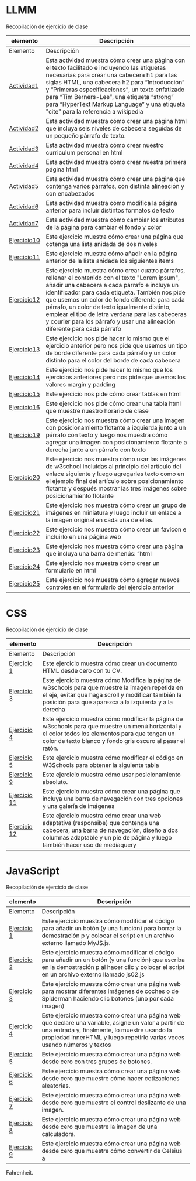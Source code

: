 # LLMM
Recopilación de ejercicio de clase


    
elemento | Descripción
-------- | -----------
Elemento | Descripción
[Actividad1](/tema0/Actividad%201.html) | Esta actividad muestra cómo crear una página con el texto facilitado e incluyendo las etiquetas necesarias para crear una cabecera h1 para las siglas HTML, una cabecera h2 para “Introducción” y “Primeras especificaciones”, un texto enfatizado para “Tim Berners-Lee”, una etiqueta “strong” para “HyperText Markup Language” y una etiqueta "cite" para la referencia a wikipedia
[Actividad2](/tema0/Actividad%202.html) | Esta actividad muestra cómo crear una página html que incluya seis niveles de cabecera seguidas de un pequeño párrafo de texto.
[Actividad3](/tema0/Actividad%203.html) | Esta actividad muestra cómo crear nuestro curriculum personal en html
[Actividad4](/tema0/Actividad%204.html) | Esta actividad muestra cómo crear nuestra primera página html
[Actividad5](/tema0/Actividad%205.html) | Esta actividad muestra cómo crear una página que contenga varios párrafos, con distinta alineación y con encabezados
[Actividad6](/tema0/Actividad%206.html) | Esta actividad muestra cómo modifica la página anterior para incluir distintos formatos de texto
[Actividad7](/tema0/Actividad%207.html) | Esta actividad muestra cómo cambiar los atributos de la página para cambiar el fondo y color
[Ejercicio10](/tema0/Ejercicio%2010.html) | Este ejercicio muestra cómo crear una página que cotenga una lista anidada de dos niveles
[Ejercicio11](/tema0/Ejercicio%2011.html) | Este ejercicio muestra cómo añadir en la página anterior de la lista anidada los siguientes ítems
[Ejercicio12](tema0/Ejercicio%2012.html) | Este ejercicio muestra cómo crear cuatro párrafos, rellenar el contenido con el texto "Lorem ipsum", añadir una cabecera a cada párrafo e incluye un identificador para cada etiqueta. También nos pide que usemos un color de fondo diferente para cada párrafo, un color de texto igualmente distinto, emplear el tipo de letra verdana para las cabeceras y courier para los párrafo y usar una alineación diferente para cada párrafo
[Ejercicio13](/tema0/Ejercicio%2013.html) | Este ejercicio nos pide hacer lo mismo que el ejercicio anterior pero nos pide que usemos un tipo de borde diferente para cada párrafo y un color distinto para el color del borde de cada cabecera
[Ejercicio14](/tema0/Ejercicio%2014.html) | Este ejercicio nos pide hacer lo mismo que los ejercicios anteriores pero nos pide que usemos los valores margin y padding
[Ejercicio15](/tema0/Ejercicio%2015.html) | Este ejercicio nos pide cómo crear tablas en html
[Ejercicio16](/tema0/Ejercicio%2016.html) | Este ejercicio nos pide cómo crear una tabla html que muestre nuestro horario de clase
[Ejercicio19](/tema0/Ejercicio%2019.html) | Este ejercicio nos muestra cómo crear una imagen con posicionamiento flotante a izquierda junto a un párrafo con texto y luego nos muestra cómo agregar una imagen con posicionamiento flotante a derecha junto a un párrafo con texto
[Ejercicio20](/tema0/Ejercicio%2020.html) | Este ejercicio nos muestra cómo usar las imágenes de w3school incluidas al principio del artículo del enlace siguiente y luego agregarles texto como en el ejemplo final del artículo sobre posicionamiento flotante y después mostrar las tres imágenes sobre posicionamiento flotante
[Ejercicio21](/tema0/Ejercicio%2021.html) | Este ejercicio nos muestra cómo crear un grupo de imágenes en miniatura y luego incluir un enlace a la imagen original en cada una de ellas.
[Ejercicio22](/tema0/Ejercicio%2022.html) | Este ejercicio nos muestra cómo crear un favicon e incluirlo en una página web
[Ejercicio23](/tema0/Ejercicio%2023.html) | Este ejercicio nos muestra cómo crear una página que incluya una barra de menús: “html | css | javascript | Ajax” y que a continuación muestre un iFrame en el que visualizará el apartado correspondiente de la página “uniwebsidad” de cada uno de los enlaces del menú anterior.
[Ejercicio24](/tema0/Ejercicio%2024.html) | Este ejercicio nos muestra cómo crear un formulario en html
[Ejercicio25](/tema0/Ejercicio%2025.html) | Este ejercicio nos muestra cómo agregar nuevos controles en el formulario del ejercicio anterior


# CSS
Recopilación de ejercicio de clase


    
elemento | Descripción
-------- | -----------
Elemento | Descripción
[Ejercicio 1](/CSS/Ejercicio%201.html) | Este ejercicio muestra cómo crear un documento HTML desde cero con tu CV.
[Ejercicio 3](/CSS/Ejercicio%203.html) | Este ejercicio muestra cómo Modifica la página de w3schools para que muestre la imagen repetida en el eje, evitar que haga scroll y modificar también la posición para que aparezca a la izquierda y a la derecha
[Ejercicio 4](/CSS/Ejercicio%204.html) | Este ejercicio muestra cómo modificar la página de w3schools para que muestre un menú horizontal y el color todos los elementos para que tengan un color de texto blanco y fondo gris oscuro al pasar el ratón.
[Ejercicio 5](/CSS/Ejercicio%205.html) | Este ejercicio muestra cómo modificar el código en W3Schools para obtener la siguiente tabla
[Ejercicio 9](/CSS/Ejercicio%209.html) | Este ejercicio muestra cómo usar posicionamiento absoluto.
[Ejercicio 11](/CSS/Ejercicio%2011.html) | Este ejercicio muestra cómo crear una página que incluya una barra de navegación con tres opciones y una galería de imágenes
[Ejercicio 12](/CSS/Ejercicio%2012.html) | Este ejercicio muestra cómo crear una web adaptativa (responsibe) que contenga una cabecera, una barra de navegación, diseño a dos columnas adaptable y un pie de página y luego también hacer uso de mediaquery 


# JavaScript
Recopilación de ejercicio de clase


    
elemento | Descripción
-------- | -----------
Elemento | Descripción
[Ejercicio 1](/JavaScript/Ejercicio%201.html) | Este ejercicio muestra cómo modificar el código para añadir un botón (y una función) para borrar la demostración p y colocar el script en un archivo externo llamado MyJS.js.
[Ejercicio 2](/JavaScript/Ejercicio%202.html) | Este ejercicio muestra cómo modificar el código para añadir un un botón (y una función) que escriba en la demostración p al hacer clic y colocar el script en un archivo externo llamado js02.js
[Ejercicio 3](/JavaScript/Ejercicio%203.html) | Este ejercicio muestra cómo crear una página web para mostrar diferentes imágenes de coches o de Spiderman haciendo clic botones (uno por cada imagen)
[Ejercicio 4](/JavaScript/Ejercicio%204.html) | Este ejercicio muestra como crear una página web que declare una variable, asigne un valor a partir de una entrada y, finalmente, lo muestre usando la propiedad innerHTML y luego repetirlo varias veces usando números y textos
[Ejercicio 5](/JavaScript/Ejercicio%205.html) | Este ejercicio muestra cómo crear una página web desde cero con tres grupos de botones.
[Ejercicio 6](/JavaScript/Ejercicio%206.html) | Este ejercicio muestra cómo crear una página web desde cero que muestre cómo hacer cotizaciones aleatorias.
[Ejercicio 7](/JavaScript/Ejercicio%207.html) | Este ejercicio muestra cómo crear una página web desde cero que muestre el control deslizante de una imagen.
[Ejercicio 8](/JavaScript/Ejercicio%208.html) | Este ejercicio muestra cómo crear una página web desde cero que muestre la imagen de una calculadora.
[Ejercicio 9](/JavaScript/Ejercicio%209.html) | Este ejercicio muestra cómo crear una página web desde cero que muestre cómo convertir de Celsius a
Fahrenheit.
